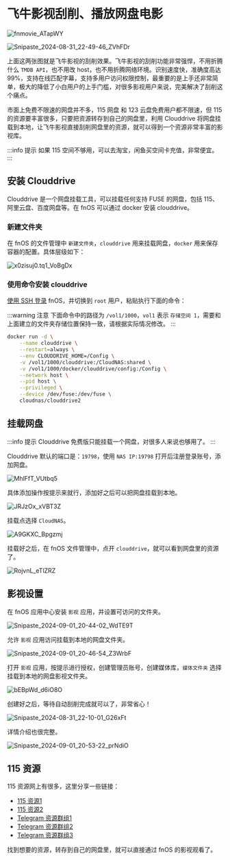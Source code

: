 # 飞牛影视刮削、播放网盘电影

![fnmovie_ATapWY](https://img-1255332810.cos.ap-chengdu.myqcloud.com/fnmovie_ATapWY.jpg)

![Snipaste_2024-08-31_22-49-46_ZVhFDr](https://img-1255332810.cos.ap-chengdu.myqcloud.com/Snipaste_2024-08-31_22-49-46_ZVhFDr.jpg)

上面这两张图就是飞牛影视的刮削效果。飞牛影视的刮削功能非常强悍，不用折腾什么 `TMDB API`，也不用改 host，也不用折腾网络环境。识别速度快，准确度高达 99%，支持在线匹配字幕，支持多用户访问权限控制，最重要的是上手还非常简单，极大的降低了小白用户的上手门槛，对很多影视用户来说，完美解决了刮削这个痛点。

市面上免费不限速的网盘并不多，115 网盘 和 123 云盘免费用户都不限速，但 115 的资源要丰富很多，只要把资源转存到自己的网盘里，利用 Clouddrive 将网盘挂载到本地，让飞牛影视直接刮削网盘里的资源，就可以得到一个资源非常丰富的影视库。

:::info 提示
如果 115 空间不够用，可以去淘宝，闲鱼买空间卡充值，非常便宜。
:::

## 安装 Clouddrive

Clouddrive 是一个网盘挂载工具，可以挂载任何支持 FUSE 的网盘，包括 115、阿里云盘、百度网盘等。在 fnOS 可以通过 docker 安装 clouddrive。

### 新建文件夹

在 fnOS 的文件管理中 `新建文件夹`，`clouddrive` 用来挂载网盘，`docker` 用来保存容器的配置。具体层级如下：

![x0zisuj0.tq1_VoBgDx](https://img-1255332810.cos.ap-chengdu.myqcloud.com/x0zisuj0.tq1_VoBgDx.png)

<!-- ### 在 Docker 服务中启用 MountFlags

:::info 提示
- Clouddrive 使用 fuse3 来挂载云存储服务，使用 fuse3 在 Docker 容器中挂载云存储服务时，需要在主机系统上启用共享挂载。为了在 Docker 容器中启用 fuse 并将挂载分享给主机，需要在 Docker 服务中启用 MountFlags。具体可以查看 [官方文档](https://www.clouddrive2.com/docker.html)。
- fnOS 的 Docker 以 `systemd service` 运行，所以需要修改 `systemd service` 配置。
:::

[使用 SSH 登录](/fnos/ssh.md) fnOS，并切换到 `root` 用户，依次粘贴执行下面的命令：

创建 docker 服务配置目录：
```sh
mkdir -p /etc/systemd/system/docker.service.d/
```

修改 docker 服务配置：
```sh
cat <<EOF > /etc/systemd/system/docker.service.d/clear_mount_propagation_flags.conf
[Service]
MountFlags=shared
EOF
```

重启 docker 服务：
```sh
systemctl daemon-reload
systemctl restart docker.service
``` -->

### 使用命令安装 clouddrive

[使用 SSH 登录](/fnos/ssh.md) fnOS，并切换到 `root` 用户，粘贴执行下面的命令：

:::warning 注意
下面命令中的路径为 `/vol1/1000`，`vol1` 表示 `存储空间 1`，需要和上面建立的文件夹存储位置保持一致，请根据实际情况修改。
:::

```sh
docker run -d \
    --name clouddrive \
    --restart=always \
    --env CLOUDDRIVE_HOME=/Config \
    -v /vol1/1000/clouddrive:/CloudNAS:shared \
    -v /vol1/1000/docker/clouddrive/config:/Config \
    --network host \
    --pid host \
    --privileged \
    --device /dev/fuse:/dev/fuse \
    cloudnas/clouddrive2
```
<!-- 
安装成功后可以在 docker 的 `容器设置` 里把 clouddrive 的 `开机自启` 选项打开。

![Snipaste_2024-09-01_21-12-22_0i5U6b](https://img-1255332810.cos.ap-chengdu.myqcloud.com/Snipaste_2024-09-01_21-12-22_0i5U6b.jpg) -->

## 挂载网盘

:::info 提示
Clouddrive 免费版只能挂载一个网盘，对很多人来说也够用了。
:::

Clouddrive 默认的端口是：`19798`，使用 `NAS IP:19798` 打开后注册登录账号，添加网盘。

![MhlFfT_VUtbq5](https://img-1255332810.cos.ap-chengdu.myqcloud.com/MhlFfT_VUtbq5.png)

具体添加操作按提示来就行，添加好之后可以把网盘挂载到本地。

![JRJzOx_xVBT3Z](https://img-1255332810.cos.ap-chengdu.myqcloud.com/JRJzOx_xVBT3Z.png)

挂载点选择 `CloudNAS`。

![A9GKXC_Bpgzmj](https://img-1255332810.cos.ap-chengdu.myqcloud.com/A9GKXC_Bpgzmj.png)

挂载好之后，在 fnOS 文件管理中，点开 `clouddrive`，就可以看到网盘里的资源了。

![RojvnL_eTlZRZ](https://img-1255332810.cos.ap-chengdu.myqcloud.com/RojvnL_eTlZRZ.png)

## 影视设置

在 fnOS 应用中心安装 `影视` 应用，并设置可访问的文件夹。

![Snipaste_2024-09-01_20-44-02_WdTE9T](https://img-1255332810.cos.ap-chengdu.myqcloud.com/Snipaste_2024-09-01_20-44-02_WdTE9T.jpg)

允许 `影视` 应用访问挂载到本地的网盘文件夹。

![Snipaste_2024-09-01_20-46-54_Z3WrbF](https://img-1255332810.cos.ap-chengdu.myqcloud.com/Snipaste_2024-09-01_20-46-54_Z3WrbF.jpg)

打开 `影视` 应用，按提示进行授权，创建管理员账号，创建媒体库，`媒体文件夹` 选择挂载到本地的网盘影视文件夹。

![bEBpWd_d6iO8O](https://img-1255332810.cos.ap-chengdu.myqcloud.com/bEBpWd_d6iO8O.png)

创建好之后，等待自动刮削完成就可以了，非常省心！

![Snipaste_2024-08-31_22-10-01_G26xFt](https://img-1255332810.cos.ap-chengdu.myqcloud.com/Snipaste_2024-08-31_22-10-01_G26xFt.jpg)

详情介绍也很完整。

![Snipaste_2024-09-01_20-53-22_prNdiO](https://img-1255332810.cos.ap-chengdu.myqcloud.com/Snipaste_2024-09-01_20-53-22_prNdiO.jpg)

## 115 资源

115 资源网上有很多，这里分享一些链接：

- [115 资源1](https://docs.qq.com/sheet/DQmlyUG1zdmZwVkdl?tab=BB08J2)
- [115 资源2](https://docs.qq.com/smartsheet/DU0JQR3lkS1huck9U)
- [Telegram 资源群组1](https://t.me/hao115)
- [Telegram 资源群组2](https://t.me/Resources115_SFW)
- [Telegram 资源群组3](https://t.me/vip115hot)

找到想要的资源，转存到自己的网盘里，就可以直接通过 fnOS 的影视观看了。